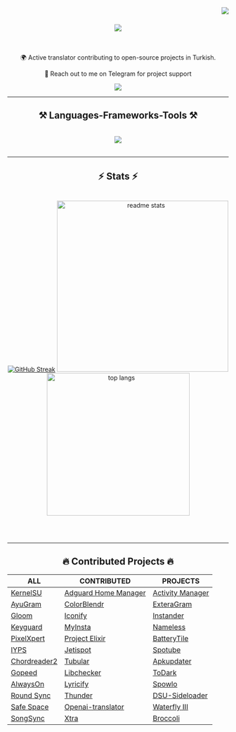<img align="right" src="https://visitor-badge.laobi.icu/badge?page_id=mikropsoft.mikropsoft" />

<h1 align="center">
    <img src="https://readme-typing-svg.herokuapp.com/?font=Righteous&size=45&center=true&vCenter=true&width=1100&height=70&duration=4000&lines=Hi+There!+👋;+I'm+WINZORT!;" />
</h1>

<br/>

<div align="center">
 
 🌍 Active translator contributing to open-source projects in Turkish.
 
 💬 Reach out to me on Telegram for project support

</div>
 
<div align="center"> 
  <a href="https://t.me/microzort">
    <img src="https://img.shields.io/badge/Contact-333333?style=for-the-badge&logo=telegram&logoColor=blue" />
  </a>
</div>

 <hr/>
 
<h2 align="center">⚒️ Languages-Frameworks-Tools ⚒️</h2>
<br/>
<div align="center">
    <img src="https://skillicons.dev/icons?i=python,github,vscode,linux,debian,ubuntu" />
</div>

<br/>

<hr/>

<h2 align="center">⚡ Stats ⚡</h2>
<br>
<div align=center>
  <a href="https://git.io/streak-stats"><img src="https://github-readme-streak-stats.herokuapp.com?user=mikropsoft&theme=react&border_radius=10&card_width=400" alt="GitHub Streak" /></a>
  <img width=390 src="https://github-readme-stats.vercel.app/api?username=mikropsoft&count_private=true&show_icons=true&theme=react&rank_icon=github&border_radius=10&card_width=400" alt="readme stats" />
  <br/>
  <img width=325 align="center" src="https://github-readme-stats.vercel.app/api/top-langs/?username=mikropsoft&hide=HTML&langs_count=8&layout=compact&theme=react&border_radius=10&size_weight=0.5&count_weight=0.5&exclude_repo=github-readme-stats" alt="top langs" />
</div>

<br/><br/>

<hr/>

<div align="center">
     <h2>🔥 Contributed Projects 🔥</h2>
</div>

<div align="center">

<div align="center">

<div align="center">

ALL | CONTRIBUTED | PROJECTS
--- | --- | ---
[Kern‌elSU](https://github.com/tiann/KernelSU) | [Adguard Home Manager](https://github.com/JGeek00/adguard-home-manager) | [Activ‌ity Manager](https://github.com/sdex/ActivityManager)
[AyuGram](https://github.com/AyuGram) | [ColorB‌lendr](https://github.com/Mahmud0808/ColorBlendr) | [ExteraGram](https://github.com/exteraSquad/exteraGram)
[Glo‌om](https://github.com/MateriiApps/Gloom) | [Iconify](https://github.com/Mahmud0808/Iconify) | [In‌stander](https://thedise.me/instander)
[Keyguard](https://github.com/AChep/keyguard-app) | [My‌Insta](https://myinsta.app) | [Nameless](https://nameless.wiki)
[Pixe‌lXpert](https://github.com/siavash79/PixelXpert) | [Project Elixir](https://projectelixiros.com/home) | [BatteryTile](https://github.com/CominAtYou/BatteryTile)
[IYPS](https://github.com/StellarSand/IYPS) | [Jeti‌spot](https://github.com/iTaysonLab/jetispot) | [Spotube](https://github.com/KRTirtho/spotube)
[Chord‌reader2](https://github.com/AndInTheClouds/chordreader2) | [Tubular](https://github.com/polymorphicshade/Tubular) | [Apku‌pdater](https://github.com/rumboalla/apkupdater)
[Gopeed](https://github.com/GopeedLab/gopeed) | [Libc‌hecker](https://github.com/LibChecker/LibChecker) | [ToDark](https://github.com/darkmoonight/ToDark)
[Alw‌aysOn](https://github.com/Domi04151309/AlwaysOn) | [Lyricify](https://github.com/WXRIW/Lyricify-App) | [Spo‌wlo](https://github.com/BobbyESP/Spowlo)
[Round Sync](https://github.com/newhinton/Round-Sync) | [Thunder](https://github.com/thunder-app/thunder) | [DSU-Sideloader](https://github.com/VegaBobo/DSU-Sideloader)
[Saf‌e Space](https://github.com/aashishksahu/SafeSpace) | [Openai-translator](https://github.com/openai-translator/openai-translator) | [Waterfly III](https://github.com/dreautall/waterfly-iii)
[SongSync](https://github.com/Lambada10/SongSync) | [Xtra](https://github.com/crackededed/Xtra) | [Broccoli](https://github.com/flauschtrud/broccoli)

</div>


</div>


</div>

